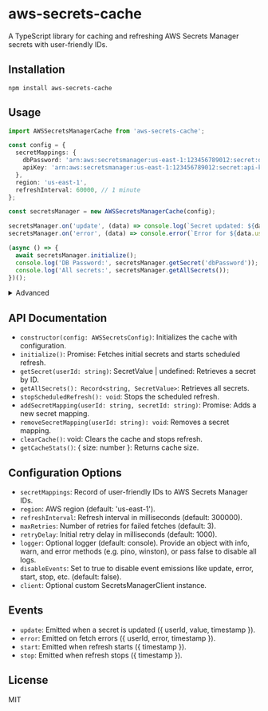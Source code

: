 # aws-secrets-cache

A TypeScript library for caching and refreshing AWS Secrets Manager secrets with user-friendly IDs.

## Installation

`npm install aws-secrets-cache`

## Usage

```typescript
import AWSSecretsManagerCache from 'aws-secrets-cache';

const config = {
  secretMappings: {
    dbPassword: 'arn:aws:secretsmanager:us-east-1:123456789012:secret:db-password-xyz',
    apiKey: 'arn:aws:secretsmanager:us-east-1:123456789012:secret:api-key-abc',
  },
  region: 'us-east-1',
  refreshInterval: 60000, // 1 minute
};

const secretsManager = new AWSSecretsManagerCache(config);

secretsManager.on('update', (data) => console.log(`Secret updated: ${data.userId} at ${new Date(data.timestamp).toISOString()}`));
secretsManager.on('error', (data) => console.error(`Error for ${data.userId}:`, data.error));

(async () => {
  await secretsManager.initialize();
  console.log('DB Password:', secretsManager.getSecret('dbPassword'));
  console.log('All secrets:', secretsManager.getAllSecrets());
})();
```

<details>
  <summary>Advanced</summary>

```typescript
import { SecretsManagerClient } from '@aws-sdk/client-secrets-manager';
import AWSSecretsManagerCache from 'aws-secrets-cache';
import winston from 'winston';

// Optional: Create a Winston logger instance
const customLogger = winston.createLogger({
  level: 'info',
  format: winston.format.combine(
    winston.format.timestamp(),
    winston.format.printf(({ level, message, timestamp }) => {
      return `${timestamp} [${level.toUpperCase()}]: ${message}`;
    })
  ),
  transports: [new winston.transports.Console()],
});

// Optional: custom AWS SecretsManagerClient with specific region
const customClient = new SecretsManagerClient({ region: 'us-west-2' });

const config = {
  secretMappings: {
    dbPassword: 'arn:aws:secretsmanager:us-east-1:123456789012:secret:db-password-xyz',
    apiKey: 'arn:aws:secretsmanager:us-east-1:123456789012:secret:api-key-abc',
  },
  refreshInterval: 60000, // 1 minute
  logger: customLogger,  // optional Winston logger (defaults to console)
  client: customClient,  // optional AWS SecretsManagerClient instance
};

const secretsManager = new AWSSecretsManagerCache(config);

secretsManager.on('update', (data) =>
  customLogger.info(`Secret updated: ${data.userId} at ${new Date(data.timestamp).toISOString()}`)
);

secretsManager.on('error', (data) =>
  customLogger.error(`Error for ${data.userId}:`, data.error)
);

(async () => {
  await secretsManager.initialize();
  customLogger.info('DB Password:', secretsManager.getSecret('dbPassword'));
  customLogger.info('All secrets:', secretsManager.getAllSecrets());
})();
```
</details>

## API Documentation

* `constructor(config: AWSSecretsConfig)`: Initializes the cache with configuration.
* `initialize()`: Promise<void>: Fetches initial secrets and starts scheduled refresh.
* `getSecret(userId: string)`: SecretValue | undefined: Retrieves a secret by ID.
* `getAllSecrets(): Record<string, SecretValue>`: Retrieves all secrets.
* `stopScheduledRefresh(): void`: Stops the scheduled refresh.
* `addSecretMapping(userId: string, secretId: string)`: Promise<void>: Adds a new secret mapping.
* `removeSecretMapping(userId: string): void`: Removes a secret mapping.
* `clearCache()`: void: Clears the cache and stops refresh.
* `getCacheStats()`: { size: number }: Returns cache size.

## Configuration Options

* `secretMappings`: Record of user-friendly IDs to AWS Secrets Manager IDs.
* `region`: AWS region (default: 'us-east-1').
* `refreshInterval`: Refresh interval in milliseconds (default: 300000).
* `maxRetries`: Number of retries for failed fetches (default: 3).
* `retryDelay`: Initial retry delay in milliseconds (default: 1000).
* `logger`: Optional logger (default: console). Provide an object with info, warn, and error methods (e.g. pino, winston), or pass false to disable all logs.
* `disableEvents`: Set to true to disable event emissions like update, error, start, stop, etc. (default: false).
* `client`: Optional custom SecretsManagerClient instance.


## Events

* `update`: Emitted when a secret is updated ({ userId, value, timestamp }).
* `error`: Emitted on fetch errors ({ userId, error, timestamp }).
* `start`: Emitted when refresh starts ({ timestamp }).
* `stop`: Emitted when refresh stops ({ timestamp }).

## License

MIT